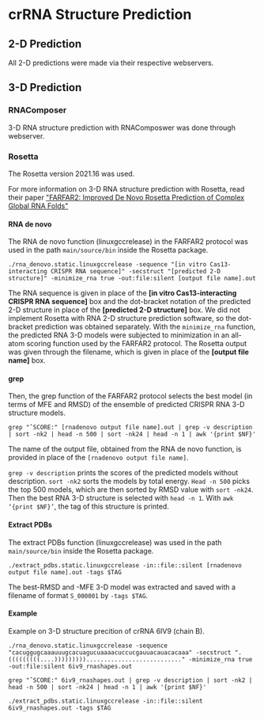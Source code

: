 # crRNA Structure Prediction

## 2-D Prediction
All 2-D predictions were made via their respective webservers.

## 3-D Prediction

### RNAComposer
3-D RNA structure prediction with RNAComposwer was done through webserver.

### Rosetta

The Rosetta version 2021.16 was used.

For more information on 3-D RNA structure prediction with Rosetta, read their paper ["FARFAR2: Improved De Novo Rosetta Prediction of Complex Global RNA Folds"](https://www.cell.com/structure/fulltext/S0969-2126(20)30180-5?_returnURL=https%3A%2F%2Flinkinghub.elsevier.com%2Fretrieve%2Fpii%2FS0969212620301805%3Fshowall%3Dtrue)

#### RNA de novo
The RNA de novo function (linuxgccrelease) in the FARFAR2 protocol was used in the path ```main/source/bin``` inside the Rosetta package.

```./rna_denovo.static.linuxgccrelease -sequence "[in vitro Cas13-interacting CRISPR RNA sequence]" -secstruct "[predicted 2-D structure]" -minimize_rna true -out:file:silent [output file name].out```

The RNA sequence is given in place of the **[in vitro Cas13-interacting CRISPR RNA sequence]** box and the dot-bracket notation of the predicted 2-D structure in place of the **[predicted 2-D structure]** box. We did not implement Rosetta with RNA 2-D structure prediction software, so the dot-bracket prediction was obtained separately. With the ``minimize_rna`` function, the predicted RNA 3-D models were subjected to minimization in an all-atom scoring function used by the FARFAR2 protocol. The Rosetta output was given through the filename, which is given in place of the **[output file name]** box.

#### grep

Then, the grep function of the FARFAR2 protocol selects the best model (in terms of MFE and RMSD) of the ensemble of predicted CRISPR RNA 3-D structure models.

```grep "ˆSCORE:" [rnadenovo output file name].out | grep -v description | sort -nk2 | head -n 500 | sort -nk24 | head -n 1 | awk '{print $NF}'```

The name of the output file, obtained from the RNA de novo function, is provided in place of the ``[rnadenovo output file name]``.

``grep -v description`` prints the scores of the predicted models without description. ``sort -nk2`` sorts the models by total energy. ``Head -n 500`` picks the top 500 models, which are then sorted by RMSD value with ``sort -nk24``. Then the best RNA 3-D structure is selected with ``head -n 1``. With ``awk ‘{print $NF}’``, the tag of this structure is printed.

#### Extract PDBs

The extract PDBs function (linuxgccrelease) was used in the path ```main/source/bin``` inside the Rosetta package.

```./extract_pdbs.static.linuxgccrelease -in::file::silent [rnadenovo output file name].out -tags $TAG```

The best-RMSD and -MFE 3-D model was extracted and saved with a filename of format ``S_000001`` by ``-tags $TAG``.

#### Example

Example on 3-D structure precition of crRNA 6IV9 (chain B).

```
./rna_denovo.static.linuxgccrelease -sequence "cacuggugcaaauuugcacuagucuaaaacuccucgauuacauacacaaa" -secstruct ".(((((((((....)))))))))..........................." -minimize_rna true -out:file:silent 6iv9_rnashapes.out

grep "ˆSCORE:" 6iv9_rnashapes.out | grep -v description | sort -nk2 | head -n 500 | sort -nk24 | head -n 1 | awk '{print $NF}'

./extract_pdbs.static.linuxgccrelease -in::file::silent 6iv9_rnashapes.out -tags $TAG
```
